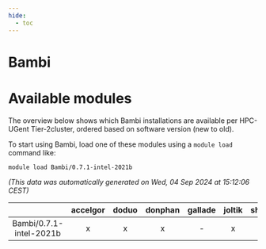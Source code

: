 ```yaml
---
hide:
  - toc
---
```


Bambi
=====

# Available modules


The overview below shows which Bambi installations are available per HPC-UGent Tier-2cluster, ordered based on software version (new to old).

To start using Bambi, load one of these modules using a `module load` command like:

```shell
module load Bambi/0.7.1-intel-2021b
```

*(This data was automatically generated on Wed, 04 Sep 2024 at 15:12:06 CEST)*  

| |accelgor|doduo|donphan|gallade|joltik|shinx|skitty|
| :---: | :---: | :---: | :---: | :---: | :---: | :---: | :---: |
|Bambi/0.7.1-intel-2021b|x|x|x|-|x|-|x|
